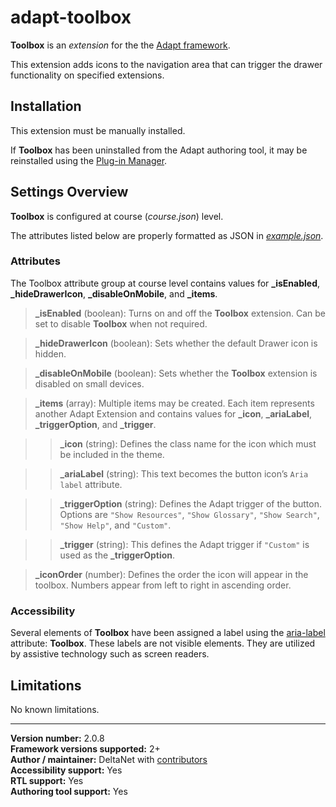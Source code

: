 adapt-toolbox
===========

**Toolbox** is an *extension* for the the [Adapt framework](https://github.com/adaptlearning/adapt_framework).   

This extension adds icons to the navigation area that can trigger the drawer functionality on specified extensions.  

## Installation

This extension must be manually installed.

If **Toolbox** has been uninstalled from the Adapt authoring tool, it may be reinstalled using the [Plug-in Manager](https://github.com/adaptlearning/adapt_authoring/wiki/Plugin-Manager).  

## Settings Overview

**Toolbox** is configured at course (*course.json*) level.  

The attributes listed below are properly formatted as JSON in [*example.json*](https://github.com/deltanet/adapt-toolbox/blob/master/example.json).  

### Attributes

The Toolbox attribute group at course level contains values for **_isEnabled**, **_hideDrawerIcon**, **_disableOnMobile**, and **_items**.

>**_isEnabled** (boolean):  Turns on and off the **Toolbox** extension. Can be set to disable **Toolbox** when not required.  

>**_hideDrawerIcon** (boolean):  Sets whether the default Drawer icon is hidden.  

>**_disableOnMobile** (boolean):  Sets whether the **Toolbox** extension is disabled on small devices.

>**_items** (array): Multiple items may be created. Each item represents another Adapt Extension and contains values for **_icon**, **_ariaLabel**, **_triggerOption**, and **_trigger**.

>>**_icon** (string): Defines the class name for the icon which must be included in the theme.  

>>**_ariaLabel** (string):  This text becomes the button icon’s `Aria label` attribute.  

>>**_triggerOption** (string):  Defines the Adapt trigger of the button. Options are `"Show Resources"`, `"Show Glossary"`, `"Show Search"`, `"Show Help"`, and `"Custom"`.  

>>**_trigger** (string):  This defines the Adapt trigger if `"Custom"` is used as the **_triggerOption**.  

>**_iconOrder** (number): Defines the order the icon will appear in the toolbox. Numbers appear from left to right in ascending order.

### Accessibility
Several elements of **Toolbox** have been assigned a label using the [aria-label](https://github.com/adaptlearning/adapt_framework/wiki/Aria-Labels) attribute: **Toolbox**. These labels are not visible elements. They are utilized by assistive technology such as screen readers.  

## Limitations

No known limitations.

----------------------------
**Version number:**  2.0.8  
**Framework versions supported:**  2+    
**Author / maintainer:** DeltaNet with [contributors](https://github.com/deltanet/adapt-toolbox/graphs/contributors)     
**Accessibility support:** Yes  
**RTL support:** Yes     
**Authoring tool support:** Yes
